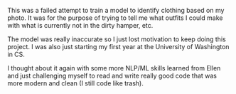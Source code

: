 This was a failed attempt to train a model to identify clothing based on my photo. It was for the purpose of trying to tell me what outfits I could make with what is currently not in the dirty hamper, etc.

The model was really inaccurate so I just lost motivation to keep doing this project. I was also just starting my first year at the University of Washington in CS.

I thought about it again with some more NLP/ML skills learned from Ellen and just challenging myself to read and write really good code that was more modern and clean (I still code like trash).
